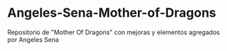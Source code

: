 # Angeles-Sena-Mother-of-Dragons
Repositorio de "Mother Of Dragons" con mejoras y elementos agregados por Angeles Sena
